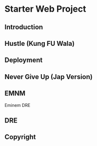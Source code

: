 # Starter Web Project


## Introduction

## Hustle (Kung FU Wala)

## Deployment

## Never Give Up (Jap Version)

## EMNM

Eminem DRE 

## DRE

## Copyright